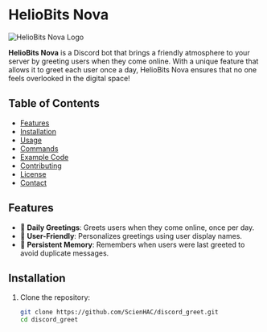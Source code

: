 # HelioBits Nova

![HelioBits Nova Logo](https://lh3.googleusercontent.com/gg/ACM6BItiH-tm7v5tmxJcZ13CB0QxqoTPspyrLGaNEkt8t4ClNjLNo2ERVgIRXZSO6rS9iOotbRpKc5O2xhReKhGsY6PgLAVugA9OmmFqK5ZqgI1tYjIb0H-fg5NHOm9CvCHEzGuh_jwCy-F37c5Kl6APffDyW_1LflCAApTWcB1-nD65u8H5V-94xQxlSdLx7HqalhymGp2Lno_khSO-soTCdP2GEWMIKaHKoUaISZMKYyC30WCsCObz0nzcCLdZiluu7m_EtJ8RjGPm1o3xrWGnog-2enJbmANSEuM=d)  <!-- Replace with your actual logo URL -->

**HelioBits Nova** is a Discord bot that brings a friendly atmosphere to your server by greeting users when they come online. With a unique feature that allows it to greet each user once a day, HelioBits Nova ensures that no one feels overlooked in the digital space!

## Table of Contents

- [Features](#features)
- [Installation](#installation)
- [Usage](#usage)
- [Commands](#commands)
- [Example Code](#example-code)
- [Contributing](#contributing)
- [License](#license)
- [Contact](#contact)

## Features

- 🎉 **Daily Greetings**: Greets users when they come online, once per day.
- 👤 **User-Friendly**: Personalizes greetings using user display names.
- 📅 **Persistent Memory**: Remembers when users were last greeted to avoid duplicate messages.

## Installation

1. Clone the repository:
   ```bash
   git clone https://github.com/ScienHAC/discord_greet.git
   cd discord_greet
